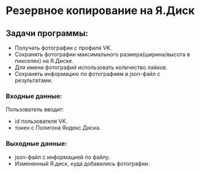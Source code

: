 # Резервное копирование на Я.Диск
## Задачи программы:
- Получать фотографии с профиля VK.
- Сохранять фотографии максимального размера(ширина/высота в пикселях) на Я.Диске.
- Для имени фотографий использовать количество лайков.
- Сохранять информацию по фотографиям в json-файл с результатами.
### Входные данные:
  Пользователь вводит:
- id пользователя VK.
- токен с Полигона Яндекс.Диска. 
### Выходные данные:
- json-файл с информацией по файлу.
- Измененный Я.диск, куда добавились фотографии.​​